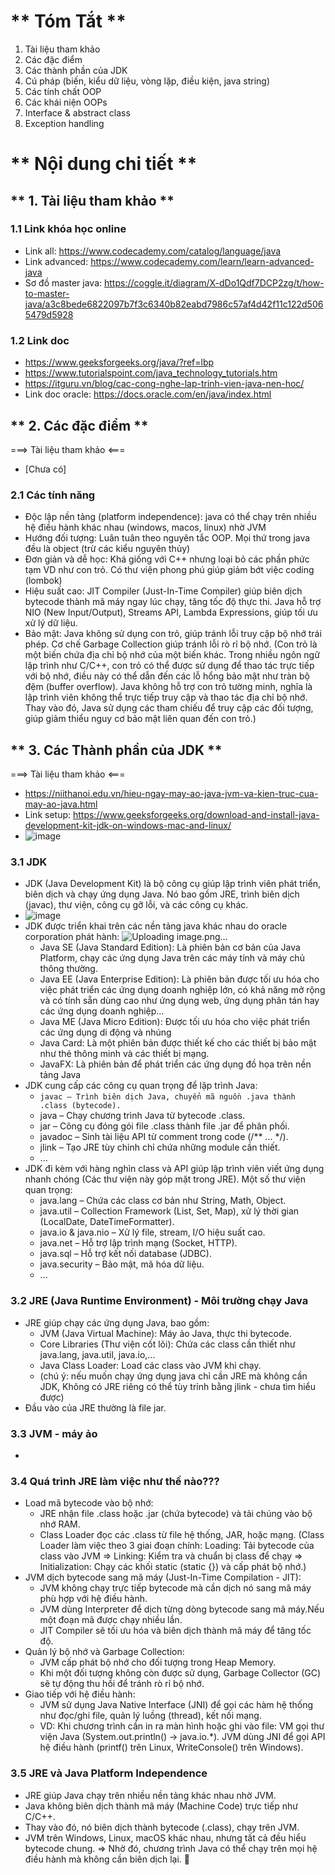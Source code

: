 # ** Tóm Tắt **

1. Tài liệu tham khảo
2. Các đặc điểm
3. Các thành phần của JDK 
4. Cú pháp (biến, kiểu dữ liệu, vòng lặp, điều kiện, java string)
5. Các tính chất OOP
6. Các khái niện OOPs
7. Interface & abstract class
8. Exception handling


# ** Nội dung chi tiết **

## ** 1. Tài liệu tham khảo **
### 1.1 Link khóa học online
  - Link all: https://www.codecademy.com/catalog/language/java
  - Link advanced: https://www.codecademy.com/learn/learn-advanced-java
  - Sơ đồ master java: https://coggle.it/diagram/X-dDo1Qdf7DCP2zg/t/how-to-master-java/a3c8bede6822097b7f3c6340b82eabd7986c57af4d42f11c122d5065479d5928
### 1.2 Link doc
  - https://www.geeksforgeeks.org/java/?ref=lbp
  - https://www.tutorialspoint.com/java_technology_tutorials.htm
  - https://itguru.vn/blog/cac-cong-nghe-lap-trinh-vien-java-nen-hoc/
  - Link doc oracle: https://docs.oracle.com/en/java/index.html
## ** 2. Các đặc điểm **
===> Tài liệu tham khảo <===
  - [Chưa có]
### 2.1 Các tính năng
  - Độc lập nền tảng (platform independence): java có thể chạy trên nhiều hệ điều hành khác nhau (windows, macos, linux) nhờ JVM
  - Hướng đối tượng: Luân tuân theo nguyên tắc OOP. Mọi thứ trong java đều là object (trừ các kiểu nguyên thủy)
  - Đơn giản và dễ học: Khá giống với C++ nhưng loại bỏ các phần phức tạm VD như con trỏ. Có thư viện phong phú giúp giảm bớt việc coding (lombok)
  - Hiệu suất cao: JIT Compiler (Just-In-Time Compiler) giúp biên dịch bytecode thành mã máy ngay lúc chạy, tăng tốc độ thực thi. Java hỗ trợ NIO (New Input/Output), Streams API, Lambda Expressions, giúp tối ưu xử lý dữ liệu.
  - Bảo mật: Java không sử dụng con trỏ, giúp tránh lỗi truy cập bộ nhớ trái phép. Cơ chế Garbage Collection giúp tránh lỗi rò rỉ bộ nhớ. (Con trỏ là một biến chứa địa chỉ bộ nhớ của một biến khác. Trong nhiều ngôn ngữ lập trình như C/C++, con trỏ có thể được sử dụng để thao tác trực tiếp với bộ nhớ, điều này có thể dẫn đến các lỗ hổng bảo mật như tràn bộ đệm (buffer overflow). Java không hỗ trợ con trỏ tường minh, nghĩa là lập trình viên không thể trực tiếp truy cập và thao tác địa chỉ bộ nhớ. Thay vào đó, Java sử dụng các tham chiếu để truy cập các đối tượng, giúp giảm thiểu nguy cơ bảo mật liên quan đến con trỏ.)

## ** 3. Các Thành phần của JDK **
===> Tài liệu tham khảo <===
  - https://niithanoi.edu.vn/hieu-ngay-may-ao-java-jvm-va-kien-truc-cua-may-ao-java.html
  - Link setup: https://www.geeksforgeeks.org/download-and-install-java-development-kit-jdk-on-windows-mac-and-linux/
  - ![image](https://github.com/user-attachments/assets/6f3c024f-5cb6-4655-98bd-f9ed47774c05)

### 3.1 JDK
  - JDK (Java Development Kit) là bộ công cụ giúp lập trình viên phát triển, biên dịch và chạy ứng dụng Java. Nó bao gồm JRE, trình biên dịch (javac), thư viện, công cụ gỡ lỗi, và các công cụ khác.
  - ![image](https://github.com/user-attachments/assets/b290f0e4-9fa4-431e-a349-741b549fae24)
  - JDK được triển khai trên các nền tảng java khác nhau do oracle corporation phát hành: ![Uploading image.png…]()
    + Java SE (Java Standard Edition): Là phiên bản cơ bản của Java Platform, chạy các ứng dụng Java trên các máy tính và máy chủ thông thường.
    + Java EE (Java Enterprise Edition): Là phiên bản được tối ưu hóa cho việc phát triển các ứng dụng doanh nghiệp lớn, có khả năng mở rộng và có tính sẵn dùng cao như ứng dụng web, ứng dụng phân tán hay các ứng dụng doanh nghiệp…
    + Java ME (Java Micro Edition): Được tối ưu hóa cho việc phát triển các ứng dụng di động và nhúng
    + Java Card: Là một phiên bản được thiết kế cho các thiết bị bảo mật như thẻ thông minh và các thiết bị mạng.
    + JavaFX: Là phiên bản để phát triển các ứng dụng đồ họa trên nền tảng Java
  - JDK cung cấp các công cụ quan trọng để lập trình Java:
    + `javac – Trình biên dịch Java, chuyển mã nguồn .java thành .class (bytecode).`
    + java – Chạy chương trình Java từ bytecode .class.
    + jar – Công cụ đóng gói file .class thành file .jar để phân phối.
    + javadoc – Sinh tài liệu API từ comment trong code (/** ... */).
    + jlink – Tạo JRE tùy chỉnh chỉ chứa những module cần thiết.
    + ...
  - JDK đi kèm với hàng nghìn class và API giúp lập trình viên viết ứng dụng nhanh chóng (Các thư viện này góp mặt trong JRE). Một số thư viện quan trọng:
    + java.lang – Chứa các class cơ bản như String, Math, Object.
    + java.util – Collection Framework (List, Set, Map), xử lý thời gian (LocalDate, DateTimeFormatter).
    + java.io & java.nio – Xử lý file, stream, I/O hiệu suất cao.
    + java.net – Hỗ trợ lập trình mạng (Socket, HTTP).
    + java.sql – Hỗ trợ kết nối database (JDBC).
    + java.security – Bảo mật, mã hóa dữ liệu.
    + ...
      
### 3.2 JRE (Java Runtime Environment) - Môi trường chạy Java
  - JRE giúp chạy các ứng dụng Java, bao gồm:
    + JVM (Java Virtual Machine): Máy ảo Java, thực thi bytecode.
    + Core Libraries (Thư viện cốt lõi): Chứa các class cần thiết như java.lang, java.util, java.io,...
    + Java Class Loader: Load các class vào JVM khi chạy.
    + (chú ý: nếu muốn chạy ứng dụng java chỉ cần JRE mà không cần JDK, Không có JRE riêng có thể tùy trỉnh bằng jlink - chưa tìm hiểu được)
  - Đầu vào của JRE thường là file jar.
    
### 3.3 JVM - máy ảo
  - 
  
### 3.4 Quá trình JRE làm việc như thế nào???
  - Load mã bytecode vào bộ nhớ:
    + JRE nhận file .class hoặc .jar (chứa bytecode) và tải chúng vào bộ nhớ RAM.
    + Class Loader đọc các .class từ file hệ thống, JAR, hoặc mạng. (Class Loader làm việc theo 3 giai đoạn chính: Loading: Tải bytecode của class vào JVM => Linking: Kiểm tra và chuẩn bị class để chạy => Initialization: Chạy các khối static (static {}) và cấp phát bộ nhớ.) 
  - JVM dịch bytecode sang mã máy (Just-In-Time Compilation - JIT):
    + JVM không chạy trực tiếp bytecode mà cần dịch nó sang mã máy phù hợp với hệ điều hành.
    + JVM dùng Interpreter để dịch từng dòng bytecode sang mã máy.Nếu một đoạn mã được chạy nhiều lần.
    + JIT Compiler sẽ tối ưu hóa và biên dịch thành mã máy để tăng tốc độ.
  - Quản lý bộ nhớ và Garbage Collection:
    + JVM cấp phát bộ nhớ cho đối tượng trong Heap Memory.
    + Khi một đối tượng không còn được sử dụng, Garbage Collector (GC) sẽ tự động thu hồi để tránh rò rỉ bộ nhớ.
  - Giao tiếp với hệ điều hành:
    + JVM sử dụng Java Native Interface (JNI) để gọi các hàm hệ thống như đọc/ghi file, quản lý luồng (thread), kết nối mạng.
    + VD: Khi chương trình cần in ra màn hình hoặc ghi vào file: VM gọi thư viện Java (System.out.println() → java.io.*). JVM dùng JNI để gọi API hệ điều hành (printf() trên Linux, WriteConsole() trên Windows).
### 3.5 JRE và Java Platform Independence
  - JRE giúp Java chạy trên nhiều nền tảng khác nhau nhờ JVM.
  - Java không biên dịch thành mã máy (Machine Code) trực tiếp như C/C++.
  - Thay vào đó, nó biên dịch thành bytecode (.class), chạy trên JVM.
  - JVM trên Windows, Linux, macOS khác nhau, nhưng tất cả đều hiểu bytecode chung.
=> Nhờ đó, chương trình Java có thể chạy trên mọi hệ điều hành mà không cần biên dịch lại. 🚀













































































